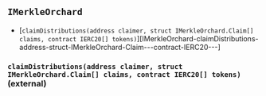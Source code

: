 ## <span id="IMerkleOrchard"></span> `IMerkleOrchard`



- [`claimDistributions(address claimer, struct IMerkleOrchard.Claim[] claims, contract IERC20[] tokens)`][IMerkleOrchard-claimDistributions-address-struct-IMerkleOrchard-Claim---contract-IERC20---]
### <span id="IMerkleOrchard-claimDistributions-address-struct-IMerkleOrchard-Claim---contract-IERC20---"></span> `claimDistributions(address claimer, struct IMerkleOrchard.Claim[] claims, contract IERC20[] tokens)` (external)



